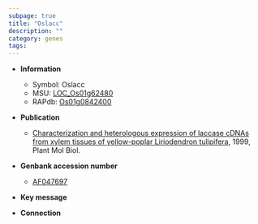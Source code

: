 ```yaml
---
subpage: true
title: "Oslacc"
description: ""
category: genes
tags: 
---
```


* **Information**  
    + Symbol: Oslacc  
    + MSU: [LOC_Os01g62480](http://rice.plantbiology.msu.edu/cgi-bin/ORF_infopage.cgi?orf=LOC_Os01g62480)  
    + RAPdb: [Os01g0842400](http://rapdb.dna.affrc.go.jp/viewer/gbrowse_details/irgsp1?name=Os01g0842400)  

* **Publication**  
    + [Characterization and heterologous expression of laccase cDNAs from xylem tissues of yellow-poplar Liriodendron tulipifera](http://www.ncbi.nlm.nih.gov/pubmed?term=Characterization+and+heterologous+expression+of+laccase+cDNAs+from+xylem+tissues+of+yellow-poplar+Liriodendron+tulipifera%5BTitle%5D), 1999, Plant Mol Biol.

* **Genbank accession number**  
    + [AF047697](http://www.ncbi.nlm.nih.gov/nuccore/AF047697)

* **Key message**  

* **Connection**  



